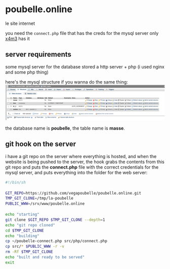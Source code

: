 # poubelle.online
le site internet

you need the `connect.php` file that has the creds for the mysql server
only [x4m3](https://philippeloctaux.com) has it

## server requirements
some mysql server for the database stored
a http server + php (i used nginx and some php thing)

here's the mysql structure if you wanna do the same thing: ![mysql structure](mysql.png)

the database name is **poubelle**, the table name is **masse**.

## git hook on the server

i have a git repo on the server where everything is hosted, and when the website is being pushed to the server, the hook grabs the contents from this git repo and puts the **connect.php** file with the correct credentials for the mysql server, and puts everything into the folder for the web server:

```bash
#!/bin/sh

GIT_REPO=https://github.com/vegapoubelle/poubelle.online.git
TMP_GIT_CLONE=/tmp/la-poubelle
PUBLIC_WWW=/srv/www/poubelle.online

echo "starting"
git clone $GIT_REPO $TMP_GIT_CLONE --depth=1
echo "git repo cloned"
cd $TMP_GIT_CLONE
echo "building"
cp ~/poubelle-connect.php src/php/connect.php
cp src/* $PUBLIC_WWW -r -v
rm -Rf $TMP_GIT_CLONE
echo "built and ready to be served"
exit
```
